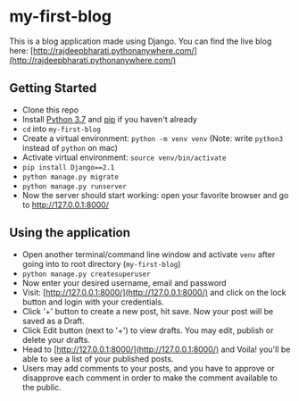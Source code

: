 # my-first-blog

This is a blog application made using Django.
You can find the live blog here: [http://rajdeepbharati.pythonanywhere.com/](http://rajdeepbharati.pythonanywhere.com/)

## Getting Started
* Clone this repo
* Install [Python 3.7](https://www.python.org/downloads/) and [pip](https://pypi.org/project/pip/) if you haven't already
* ```cd``` into ```my-first-blog```
* Create a virtual environment: ```python -m venv venv``` (Note: write ```python3``` instead of ```python``` on mac)
* Activate virtual environment: ```source venv/bin/activate```
* ```pip install Django==2.1```
* ```python manage.py migrate```
* ```python manage.py runserver```
* Now the server should start working: open your favorite browser and go to http://127.0.0.1:8000/

## Using the application
* Open another terminal/command line window and activate ```venv``` after going into to root directory (```my-first-blog```)
* ```python manage.py createsuperuser```
* Now enter your desired username, email and password
* Visit: [http://127.0.0.1:8000/](http://127.0.0.1:8000/) and click on the lock button and login with your credentials.
* Click '+' button to create a new post, hit save. Now your post will be saved as a Draft.
* Click Edit button (next to '+') to view drafts. You may edit, publish or delete your drafts.
* Head to [http://127.0.0.1:8000/](http://127.0.0.1:8000/) and Voila! you'll be able to see a list of your published posts.
* Users may add comments to your posts, and you have to approve or disapprove each comment in order to make the comment available to the public.